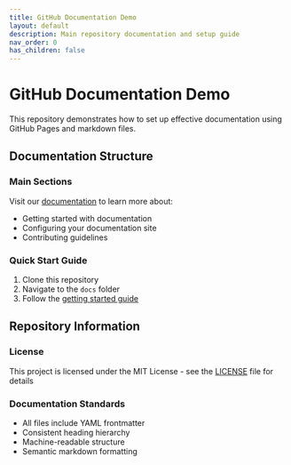 ```yaml
---
title: GitHub Documentation Demo
layout: default
description: Main repository documentation and setup guide
nav_order: 0
has_children: false
---
```


# GitHub Documentation Demo

This repository demonstrates how to set up effective documentation using GitHub Pages and markdown files.

## Documentation Structure

### Main Sections
Visit our [documentation](docs/README.md) to learn more about:
- Getting started with documentation
- Configuring your documentation site
- Contributing guidelines

### Quick Start Guide

1. Clone this repository
2. Navigate to the `docs` folder
3. Follow the [getting started guide](docs/getting-started.md)

## Repository Information

### License
This project is licensed under the MIT License - see the [LICENSE](LICENSE) file for details

### Documentation Standards
- All files include YAML frontmatter
- Consistent heading hierarchy
- Machine-readable structure
- Semantic markdown formatting